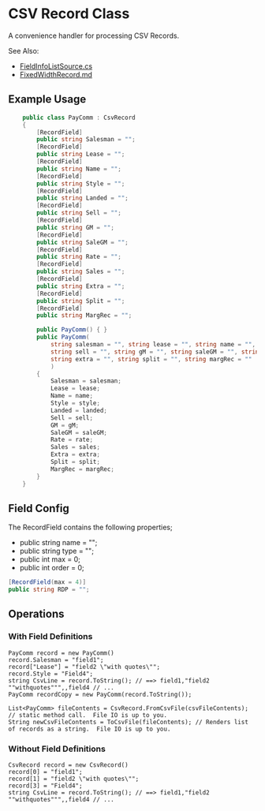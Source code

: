 # CSV Record Class

A convenience handler for processing CSV Records.

See Also:  

 - [FieldInfoListSource.cs](FieldInfoListSource.cs)
 - [FixedWidthRecord.md](FixedWidthRecord.md)

## Example Usage

```c#
    public class PayComm : CsvRecord
    {
        [RecordField]
        public string Salesman = "";
        [RecordField]
        public string Lease = "";
        [RecordField]
        public string Name = "";
        [RecordField]
        public string Style = "";
        [RecordField]
        public string Landed = "";
        [RecordField]
        public string Sell = "";
        [RecordField]
        public string GM = "";
        [RecordField]
        public string SaleGM = "";
        [RecordField]
        public string Rate = "";
        [RecordField]
        public string Sales = "";
        [RecordField]
        public string Extra = "";
        [RecordField]
        public string Split = "";
        [RecordField]
        public string MargRec = "";

        public PayComm() { }
        public PayComm(
            string salesman = "", string lease = "", string name = "", string style = "", string landed = "",
            string sell = "", string gM = "", string saleGM = "", string rate = "", string sales = "",
            string extra = "", string split = "", string margRec = ""
            )
        {
            Salesman = salesman;
            Lease = lease;
            Name = name;
            Style = style;
            Landed = landed;
            Sell = sell;
            GM = gM;
            SaleGM = saleGM;
            Rate = rate;
            Sales = sales;
            Extra = extra;
            Split = split;
            MargRec = margRec;
        }
    }
```

## Field Config

The RecordField contains the following properties;

- public string name = "";
- public string type = "";
- public int max = 0;
- public int order = 0;

```c#
[RecordField(max = 4)]
public string RDP = "";
```

## Operations

### With Field Definitions

```
PayComm record = new PayComm()
record.Salesman = "field1";
record["Lease"] = "field2 \"with quotes\"";
record.Style = "Field4";
string CsvLine = record.ToString(); // ==> field1,"field2 ""withquotes""",,field4 // ...
PayComm recordCopy = new PayComm(record.ToString());

List<PayComm> fileContents = CsvRecord.FromCsvFile(csvFileContents); // static method call.  File IO is up to you.
String newCsvFileContents = ToCsvFile(fileContents); // Renders list of records as a string.  File IO is up to you.
```

### Without Field Definitions

```
CsvRecord record = new CsvRecord()
record[0] = "field1";
record[1] = "field2 \"with quotes\"";
record[3] = "Field4";
string CsvLine = record.ToString(); // ==> field1,"field2 ""withquotes""",,field4 // ...
```
